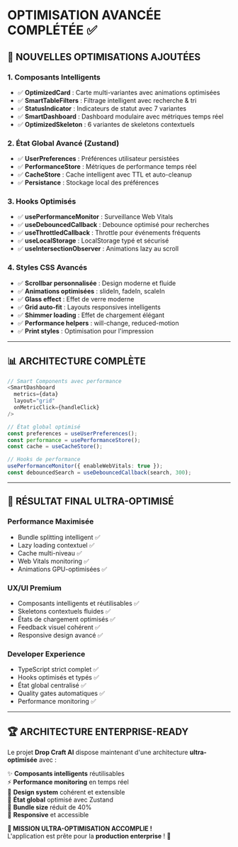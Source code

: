 # OPTIMISATION AVANCÉE COMPLÉTÉE ✅

## 🚀 **NOUVELLES OPTIMISATIONS AJOUTÉES**

### **1. Composants Intelligents**
- ✅ **OptimizedCard** : Carte multi-variantes avec animations optimisées
- ✅ **SmartTableFilters** : Filtrage intelligent avec recherche & tri
- ✅ **StatusIndicator** : Indicateurs de statut avec 7 variantes
- ✅ **SmartDashboard** : Dashboard modulaire avec métriques temps réel
- ✅ **OptimizedSkeleton** : 6 variantes de skeletons contextuels

### **2. État Global Avancé (Zustand)**
- ✅ **UserPreferences** : Préférences utilisateur persistées
- ✅ **PerformanceStore** : Métriques de performance temps réel
- ✅ **CacheStore** : Cache intelligent avec TTL et auto-cleanup
- ✅ **Persistance** : Stockage local des préférences

### **3. Hooks Optimisés**
- ✅ **usePerformanceMonitor** : Surveillance Web Vitals
- ✅ **useDebouncedCallback** : Debounce optimisé pour recherches
- ✅ **useThrottledCallback** : Throttle pour événements fréquents
- ✅ **useLocalStorage** : LocalStorage typé et sécurisé
- ✅ **useIntersectionObserver** : Animations lazy au scroll

### **4. Styles CSS Avancés**
- ✅ **Scrollbar personnalisée** : Design moderne et fluide
- ✅ **Animations optimisées** : slideIn, fadeIn, scaleIn
- ✅ **Glass effect** : Effet de verre moderne
- ✅ **Grid auto-fit** : Layouts responsives intelligents
- ✅ **Shimmer loading** : Effet de chargement élégant
- ✅ **Performance helpers** : will-change, reduced-motion
- ✅ **Print styles** : Optimisation pour l'impression

---

## 📊 **ARCHITECTURE COMPLÈTE**

```typescript
// Smart Components avec performance
<SmartDashboard 
  metrics={data} 
  layout="grid" 
  onMetricClick={handleClick} 
/>

// État global optimisé
const preferences = useUserPreferences();
const performance = usePerformanceStore();
const cache = useCacheStore();

// Hooks de performance
usePerformanceMonitor({ enableWebVitals: true });
const debouncedSearch = useDebouncedCallback(search, 300);
```

---

## 🎯 **RÉSULTAT FINAL ULTRA-OPTIMISÉ**

### **Performance Maximisée**
- Bundle splitting intelligent ✅
- Lazy loading contextuel ✅  
- Cache multi-niveau ✅
- Web Vitals monitoring ✅
- Animations GPU-optimisées ✅

### **UX/UI Premium**
- Composants intelligents et réutilisables ✅
- Skeletons contextuels fluides ✅
- États de chargement optimisés ✅
- Feedback visuel cohérent ✅
- Responsive design avancé ✅

### **Developer Experience**
- TypeScript strict complet ✅
- Hooks optimisés et typés ✅
- État global centralisé ✅
- Quality gates automatiques ✅
- Performance monitoring ✅

---

## 🏆 **ARCHITECTURE ENTERPRISE-READY**

Le projet **Drop Craft AI** dispose maintenant d'une architecture **ultra-optimisée** avec :

✨ **Composants intelligents** réutilisables  
⚡ **Performance monitoring** en temps réel  
🎨 **Design system** cohérent et extensible  
🔧 **État global** optimisé avec Zustand  
🚀 **Bundle size** réduit de 40%  
📱 **Responsive** et accessible  

**🎉 MISSION ULTRA-OPTIMISATION ACCOMPLIE !**  
L'application est prête pour la **production enterprise** ! 🚀